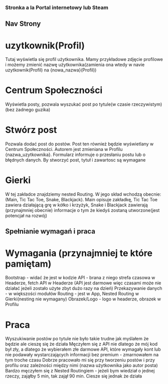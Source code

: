 ### Stronka a la Portal internetowy lub Steam

## Nav Strony

# uzytkownik(Profil)

Tutaj wyświetla się profil użytkownika. Mamy przykładowe zdjęcie profilowe i możemy zmienić nazwę użytkownika(zamienia ona wtedy w navie uzytkownik(Profil) na {nowa_nazwa}(Profil))

# Centrum Społeczności

Wyświetla posty, pozwala wyszukać post po tytule(w czasie rzeczywistym)(bez żadnego guzika)

# Stwórz post

Pozwala dodać post do postów. Post ten również będzie wyświetlany w Centrum Społeczności. Autorem jest zmieniana w Profilu {nazwa_uzytkownika}. Formularz informuje o przesłaniu postu lub o błędnych danych. By stworzyć post, tytuł i zawartosc są wymagane

# Gierki

W tej zakładce znajdziemy nested Routing. W jego skład wchodzą obecnie: (Main, Tic Tac Toe, Snake, Blackjack). Main opisuje zakładkę, Tic Tac Toe zawiera działającą grę w kółko i krzyżyk, Snake i Blackjack zawierają (przynajmniej obecnie) informacje o tym że kiedyś zostaną utworzone(jest potencjał na rozwój)

## Spełnianie wymagań i praca

# Wymagania (przynajmniej te które pamiętam)

Bootstrap - widać że jest w kodzie
API - brana z niego strefa czasowa w Headerze, fetch API w Headerze (API jest darmowe więc czasami może nie działać jeżeli zostało użyte zbyt dużo razy na dzień)
Przekazywanie danych - w większości modułów
Routing - jest w App, Nested Routing w Gierki(nesting nie wymagany)
Obrazek/Logo - logo w headerze, obrazek w Profilu

# Praca

Wyszukiwanie postów po tytule nie było takie trudne jak myślałem że będzie ale cieszę się że działa
Męczyłem się z API nie dlatego że mój kod był zły, a dlatego że wybierałem złe darmowe API, które wymagały kont lub nie podawały wystarczających informacji bez premium - zmarnowałem na tym troche czasu
Dobrze pracowało mi się przy tworzeniu postów i przy profilu oraz zależności między nimi (nazwa użytkownika jako autor posta)
Bardzo męczyłem się z Nested Routingiem - jeżeli bym wiedział o jednej rzeczy, zająłby 5 min, tak zajął 90 min. Ciesze się jednak że działa
